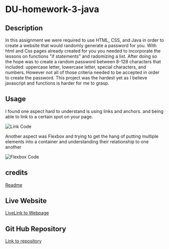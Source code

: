 # DU-homework-3-java

## Description

In this assignment we were required to use HTML, CSS, and Java in order to create a website that would randomly generate a password for you. With html and Css pages already created for you you needed to incorporate the lessons on functions "if statements" and radomizing a list. After doing so the hope was to create a random password between 8-128 characters that included: uppercase letter, lowercase letter, special characters, and numbers. However not all of those criteria needed to be accepted in order to create the password. This project was the hardest yet as I believe javascript and functions is harder for me to grasp.

## Usage

I found one aspect hard to understand is using links and anchors. and being able to link to a certain spot on your page.

![Link Code](https://user-images.githubusercontent.com/80716109/132592545-c368c8c7-2c86-41de-865b-35f0ea9e073e.png)

Another aspect was Flexbox and trying to get the hang of putting multiple elements into a container and understanding their relationship to one another

![Flexbox Code](https://user-images.githubusercontent.com/80716109/132592639-7c4dacd8-f0f5-4f4c-b610-0fca4298f557.png)

## credits
[Readme](https://coding-boot-camp.github.io/full-stack/github/professional-readme-guide)

## Live Website

[LiveLink to Webpage](https://carsonccu.github.io/DU-homework-3-java/)

## Git Hub Repository

[Link to repository](https://github.com/carsonccu/DU-homework-3-java)